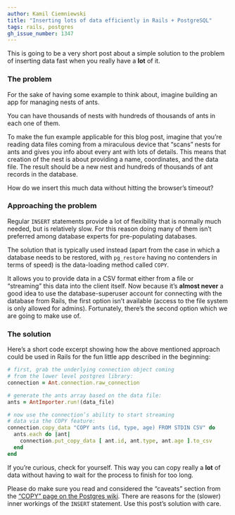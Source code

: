 ```yaml
---
author: Kamil Ciemniewski
title: "Inserting lots of data efficiently in Rails + PostgreSQL"
tags: rails, postgres
gh_issue_number: 1347
---
```


This is going to be a very short post about a simple solution to the problem of inserting data fast when you really have a **lot** of it.

### The problem

For the sake of having some example to think about, imagine building an app for managing nests of ants.

You can have thousands of nests with hundreds of thousands of ants in each one of them.

To make the fun example applicable for this blog post, imagine that you’re reading data files coming from a miraculous device that “scans” nests for ants and gives you info about every ant with lots of details. This means that creation of the nest is about providing a name, coordinates, and the data file. The result should be a new nest and hundreds of thousands of ant records in the database.

How do we insert this much data without hitting the browser’s timeout?

### Approaching the problem

Regular `INSERT` statements provide a lot of flexibility that is normally much needed, but is relatively slow. For this reason doing many of them isn’t preferred among database experts for pre-populating databases.

The solution that is typically used instead (apart from the case in which a database needs to be restored, with `pg_restore` having no contenders in terms of speed) is the data-loading method called `COPY`.

It allows you to provide data in a CSV format either from a file or “streaming” this data into the client itself. Now because it’s **almost never** a good idea to use the database-superuser account for connecting with the database from Rails, the first option isn’t available (access to the file system is only allowed for admins). Fortunately, there’s the second option which we are going to make use of.

### The solution

Here’s a short code excerpt showing how the above mentioned approach could be used in Rails for the fun little app described in the beginning:

```ruby
# first, grab the underlying connection object coming
# from the lower level postgres library:
connection = Ant.connection.raw_connection

# generate the ants array based on the data file:
ants = AntImporter.run!(data_file)

# now use the connection’s ability to start streaming
# data via the COPY feature:
connection.copy_data "COPY ants (id, type, age) FROM STDIN CSV" do
  ants.each do |ant|
    connection.put_copy_data [ ant.id, ant.type, ant.age ].to_csv
  end
end
```

If you’re curious, check for yourself. This way you can copy really a **lot** of data without having to wait for the process to finish for too long.

Please do make sure you read and considered the “caveats” section from the [“COPY” page on the Postgres wiki](https://wiki.postgresql.org/wiki/COPY). There are reasons for the (slower) inner workings of the `INSERT` statement. Use this post’s solution with care.
